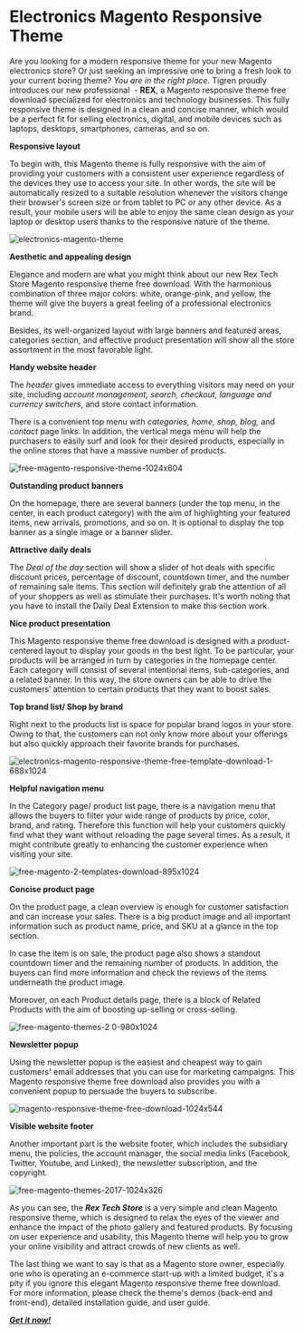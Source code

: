 # Electronics Magento Responsive Theme

Are you looking for a modern responsive theme for your new Magento electronics store? Or just seeking an impressive one to bring a fresh look to your current boring theme? <em>You are in the right place.</em> Tigren proudly introduces our new professional  - <strong>REX</strong>, a Magento responsive theme free download specialized for electronics and technology businesses. This fully responsive theme is designed in a clean and concise manner, which would be a perfect fit for selling electronics, digital, and mobile devices such as laptops, desktops, smartphones, cameras, and so on.

<strong>Responsive layout</strong>

To begin with, this Magento theme is fully responsive with the aim of providing your customers with a consistent user experience regardless of the devices they use to access your site. In other words, the site will be automatically resized to a suitable resolution whenever the visitors change their browser's screen size or from tablet to PC or any other device. As a result, your mobile users will be able to enjoy the same clean design as your laptop or desktop users thanks to the responsive nature of the theme.

![electronics-magento-theme](https://user-images.githubusercontent.com/26241389/162150571-f5b62160-051e-4048-905f-d165247301bc.png)

<strong>
Aesthetic and appealing design</strong>

Elegance and modern are what you might think about our new Rex Tech Store Magento responsive theme free download. With the harmonious combination of three major colors: white, orange-pink, and yellow, the theme will give the buyers a great feeling of a professional electronics brand.

Besides, its well-organized layout with large banners and featured areas, categories section, and effective product presentation will show all the store assortment in the most favorable light.

<strong>Handy website header</strong>

The<em> header</em><em> </em>gives immediate access to everything visitors may need on your site, including <em>account management, search, checkout, language and currency switchers</em>, and store contact information.

There is a convenient top menu with <em>categories, home, shop, blog,</em> and <em>contact</em> page links. In addition, the vertical mega menu will help the purchasers to easily surf and look for their desired products, especially in the online stores that have a massive number of products.

![free-magento-responsive-theme-1024x604](https://user-images.githubusercontent.com/26241389/162151333-edaec27e-4f21-4929-b4f9-dc9c3491b7e5.png)

<strong>Outstanding product banners</strong>

On the homepage, there are several banners (under the top menu, in the center, in each product category) with the aim of highlighting your featured items, new arrivals, promotions, and so on. It is optional to display the top banner as a single image or a banner slider.

<strong>Attractive daily deals</strong>

The <em>Deal of the day</em> section will show a slider of hot deals with specific discount prices, percentage of discount, countdown timer, and the number of remaining sale items. This section will definitely grab the attention of all of your shoppers as well as stimulate their purchases. It's worth noting that you have to install the Daily Deal Extension to make this section work.

<strong>Nice product presentation </strong>

This Magento responsive theme free download is designed with a product-centered layout to display your goods in the best light. To be particular, your products will be arranged in turn by categories in the homepage center. Each category will consist of several intentional items, sub-categories, and a related banner. In this way, the store owners can be able to drive the customers’ attention to certain products that they want to boost sales.

<strong>Top brand list/ Shop by brand
</strong>

Right next to the products list is space for popular brand logos in your store. Owing to that, the customers can not only know more about your offerings but also quickly approach their favorite brands for purchases.

![electronics-magento-responsive-theme-free-template-download-1-688x1024](https://user-images.githubusercontent.com/26241389/162150940-e7c4f439-c0a6-4cd4-99da-63c715174856.png)

<strong>Helpful navigation menu</strong>

In the Category page/ product list page, there is a navigation menu that allows the buyers to filter your wide range of products by price, color, brand, and rating. Therefore this function will help your customers quickly find what they want without reloading the page several times. As a result, it might contribute greatly to enhancing the customer experience when visiting your site.

![free-magento-2-templates-download-895x1024](https://user-images.githubusercontent.com/26241389/162151491-b5699475-8b32-4bf3-9813-7121c0e82eba.png)

<strong>
Concise product page</strong>

On the product page, a clean overview is enough for customer satisfaction and can increase your sales. There is a big product image and all important information such as product name, price, and SKU at a glance in the top section.

In case the item is on sale, the product page also shows a standout countdown timer and the remaining number of products. In addition, the buyers can find more information and check the reviews of the items underneath the product image.

Moreover, on each Product details page, there is a block of Related Products with the aim of boosting up-selling or cross-selling.

![free-magento-themes-2 0-980x1024](https://user-images.githubusercontent.com/26241389/162151646-ef8aaf00-642e-4fa5-a67e-7014be82a408.png)

<strong>Newsletter popup
</strong>

Using the newsletter popup is the easiest and cheapest way to gain customers' email addresses that you can use for marketing campaigns. This Magento responsive theme free download also provides you with a convenient popup to persuade the buyers to subscribe.

![magento-responsive-theme-free-download-1024x544](https://user-images.githubusercontent.com/26241389/162151728-6a2ca1da-c6dc-40f5-a2e5-188af9a77ab3.png)

<strong>Visible website footer</strong>

Another important part is the website footer, which includes the subsidiary menu, the policies, the account manager, the social media links (Facebook, Twitter, Youtube, and Linked), the newsletter subscription, and the copyright.

![free-magento-themes-2017-1024x326](https://user-images.githubusercontent.com/26241389/162151821-fa6c814d-3be5-4c95-8015-08a269481770.png)

As you can see, the <strong><em>Rex Tech Store</em></strong> is a very simple and clean Magento responsive theme, which is designed to relax the eyes of the viewer and enhance the impact of the photo gallery and featured products. By focusing on user experience and usability, this Magento theme will help you to grow your online visibility and attract crowds of new clients as well.

The last thing we want to say is that as a Magento store owner, especially one who is operating an e-commerce start-up with a limited budget, it's a pity if you ignore this elegant Magento responsive theme free download. For more information, please check the theme's demos (back-end and front-end), detailed installation guide, and user guide.

<em><strong><a href="https://www.tigren.com/magento-2-extensions" rel="nofollow">Get it now!</a></strong></em>


